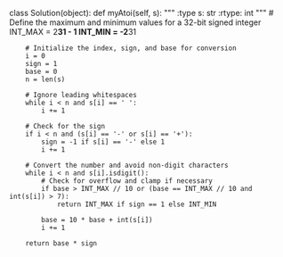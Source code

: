 class Solution(object):
    def myAtoi(self, s):
        """
        :type s: str
        :rtype: int
        """
        # Define the maximum and minimum values for a 32-bit signed integer
        INT_MAX = 2**31 - 1
        INT_MIN = -2**31
        
        # Initialize the index, sign, and base for conversion
        i = 0
        sign = 1
        base = 0
        n = len(s)
        
        # Ignore leading whitespaces
        while i < n and s[i] == ' ':
            i += 1
        
        # Check for the sign
        if i < n and (s[i] == '-' or s[i] == '+'):
            sign = -1 if s[i] == '-' else 1
            i += 1
        
        # Convert the number and avoid non-digit characters
        while i < n and s[i].isdigit():
            # Check for overflow and clamp if necessary
            if base > INT_MAX // 10 or (base == INT_MAX // 10 and int(s[i]) > 7):
                return INT_MAX if sign == 1 else INT_MIN
            
            base = 10 * base + int(s[i])
            i += 1
        
        return base * sign
